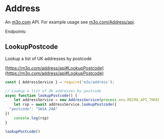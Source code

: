 # Address

An [m3o.com](https://m3o.com) API. For example usage see [m3o.com/Address/api](https://m3o.com/Address/api).

Endpoints:

## LookupPostcode

Lookup a list of UK addresses by postcode


[https://m3o.com/address/api#LookupPostcode](https://m3o.com/address/api#LookupPostcode)

```js
const { AddressService } = require('m3o/address');

// Lookup a list of UK addresses by postcode
async function lookupPostcode() {
	let addressService = new AddressService(process.env.MICRO_API_TOKEN)
	let rsp = await addressService.lookupPostcode({
  "postcode": "SW1A 2AA"
})
	console.log(rsp)
}

lookupPostcode()
```
